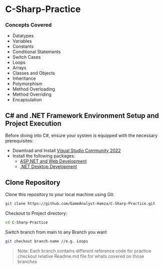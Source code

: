 # C-Sharp-Practice
### Concepts Covered
- Datatypes
- Variables
- Constants
- Conditional Statements
- Switch Cases
- Loops
- Arrays
- Classes and Objects
- Inheritance
- Polymorphism
- Method Overloading
- Method Overriding
- Encapsulation

## C# and .NET Framework Environment Setup and Project Execution

Before diving into C#, ensure your system is equipped with the necessary prerequisites:

- Download and Install [Visual Studio Community 2022](https://visualstudio.microsoft.com/thank-you-downloading-visual-studio/?sku=Community&channel=Release&version=VS2022&source=VSLandingPage&cid=3330&passive=false)
- Install the following packages:
  - [ASP.NET and Web Development](https://dotnet.microsoft.com/en-us/learn/aspnet/hello-world-tutorial/install)
  - [.NET Desktop Development](https://visualstudio.microsoft.com/thank-you-downloading-visual-studio/?sku=Community&channel=Release&version=VS2022&source=VSFeaturesPage&passive=true&tailored=.net&cid=2032#dotnet)

## Clone Repository
Clone this repository to your local machine using Git:
   ```bash
   git clone https://github.com/GameAnalyst-Hamza/C-Sharp-Practice.git
   ```

Checkout to Project directory:
   ```bash
   cd C-Sharp-Practice
   ```

Switch branch from main to any Branch you want
   ```bash
   git checkout branch-name //e.g. Loops
   ```

> Note:
Each branch contains different reference code for practice checkout relative Readme.md file for whats covered on those branches